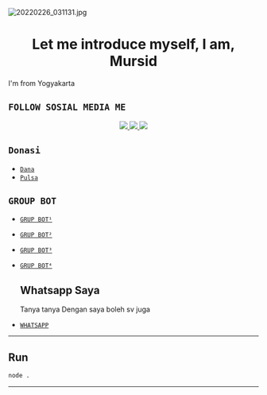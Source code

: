![20220226_031131.jpg](https://telegra.ph/file/dec9f3e798ac4b07ef41d.jpg)
<h1 align="center">Let me introduce myself, I am, Mursid</h1>I'm from Yogyakarta </h1>

## ```FOLLOW SOSIAL MEDIA ME```
<p align="center">
<a href="https://instagram.com/Mursid.st"><img src="https://img.shields.io/badge/INSTAGRAM-E4405F?style=for-the-badge&logo=instagram&logoColor=white"/> 
<a href="https://wa.me/6288233832771"><img src="https://img.shields.io/badge/WhatsApp-25D366?style=for-the-badge&logo=whatsapp&logoColor=white" />
<a href="https://tiktok.com/mursid.st"><img src="https://img.shields.io/badge/TIKTOK-black?style=for-the-badge&logo=tiktok&logoColor=ff000000&link=https://tiktok.com/@unfaedahkan" /></a>
</p>

## ```Donasi```

- [`Dana`](088233832771)
- [`Pulsa`](088233832771)
  
## ```GROUP BOT```

- [`GRUP BOT¹`](https://chat.whatsapp.com/LPFQ2X1cnihB0fb8F8cZau)
- [`GRUP BOT²`](https://chat.whatsapp.com/HjRHck1G3WRHOx97fJkdMN)
- [`GRUP BOT³`](https://chat.whatsapp.com/LPFQ2X1cnihB0fb8F8cZau)
- [`GRUP BOT⁴`](https://chat.whatsapp.com/HcGcIB09sIvKrGytO8yfFn)

  ## Whatsapp Saya
  Tanya tanya Dengan saya boleh sv juga
* [`WHATSAPP`](https://wa.me/6288233832771?text=Assalamualaikum+Mursid><)

---------

## Run

```bash
node .
```

---------
